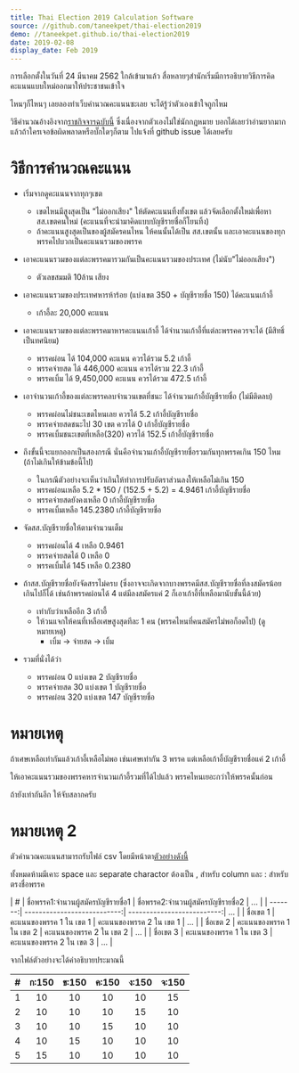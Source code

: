 ```yaml
---
title: Thai Election 2019 Calculation Software
source: //github.com/taneekpet/thai-election2019
demo: //taneekpet.github.io/thai-election2019
date: 2019-02-08
display_date: Feb 2019
---
```


การเลือกตั้งในวันที่ 24 มีนาคม 2562 ใกล้เข้ามาแล้ว
สื่อหลายๆสำนักเริ่มมีการอธิบายวิธีการคิดคะแนนแบบใหม่ออกมาให้ประชาชนเข้าใจ

ไหนๆก็ไหนๆ เลยลองทำเว็บคำนวณคะแนนซะเลย จะได้รู้ว่าตัวเองเข้าใจถูกไหม

วิธีคำนวณอ้างอิงจาก[ราชกิจจาฯฉบับนี้][ratchakitcha]
ซึ่งเนื่องจากตัวเองไม่ใช่นักกฎหมาย บอกได้เลยว่าอ่านยากมาก แล้วถ้าใครเจอข้อผิดพลาดหรือบั๊กใดๆก็ตาม ไปแจ้งที่ github issue ได้เลยครับ

วิธีการคำนวณคะแนน
====

- เริ่มจากดูคะแนนจากทุกๆเขต 
  - เขตไหนมีสูงสุดเป็น "ไม่ออกเสียง" ให้ตัดคะแนนทิ้งทั้งเขต แล้วจัดเลือกตั้งใหม่เพื่อหา สส.เขตคนใหม่ (คะแนนที่จะนำมาคิดแบบบัญชีรายชื่อก็โยนทิ้ง)
  - ถ้าคะแนนสูงสุดเป็นของผู้สมัครคนไหน ให้คนนั้นได้เป็น สส.เขตนั้น และเอาคะแนนของทุกพรรคไปบวกเป็นคะแนนรวมของพรรค


- เอาคะแนนรวมของแต่ละพรรคมารวมกันเป็นคะแนนรวมของประเทศ (ไม่นับ"ไม่ออกเสียง")
  - ตัวเลขสมมติ 10ล้าน เสียง


- เอาคะแนนรวมของประเทศหารห้าร้อย (แบ่งเขต 350 + บัญชีรายชื่อ 150) ได้คะแนนเก้าอี้
  - เก้าอี้ละ 20,000 คะแนน


- เอาคะแนนรวมของแต่ละพรรคมาหารคะแนนเก้าอี้ ได้จำนวนเก้าอี้ที่แต่ละพรรคควรจะได้ (มีสิทธิ์เป็นทศนิยม)
  - พรรคผ่อน ได้ 104,000 คะแนน ควรได้รวม 5.2 เก้าอี้ 
  - พรรคจ่ายสด ได้ 446,000 คะแนน ควรได้รวม 22.3 เก้าอี้
  - พรรคเบิ้ม ได้ 9,450,000 คะแนน ควรได้รวม 472.5 เก้าอี้


- เอาจำนวนเก้าอี้ของแต่ละพรรคลบจำนวนเขตที่ชนะ ได้จำนวนเก้าอี้บัญชีรายชื่อ (ไม่มีติดลบ)
  - พรรคผ่อนไม่ชนะเขตไหนเลย ควรได้ 5.2 เก้าอี้บัญชีรายชื่อ
  - พรรคจ่ายสดชนะไป 30 เขต ควรได้ 0 เก้าอี้บัญชีรายชื่อ
  - พรรคเบิ้มชนะเขตที่เหลือ(320) ควรได้ 152.5 เก้าอี้บัญชีรายชื่อ 


- ถึงขั้นนี้จะแยกออกเป็นสองกรณี นั่นคือจำนวนเก้าอี้บัญชีรายชื่อรวมกันทุกพรรคเกิน 150 ไหม (ถ้าไม่เกินให้ข้ามข้อนี้ไป)
  - ในกรณีตัวอย่างจะเห็นว่าเกินให้ทำการปรับอัตราส่วนลงให้เหลือไม่เกิน 150
  - พรรคผ่อนเหลือ 5.2 * 150 / (152.5 + 5.2) = 4.9461 เก้าอี้บัญชีรายชื่อ
  - พรรคจ่ายสดยังคงเหลือ 0 เก้าอี้บัญชีรายชื่อ 
  - พรรคเบิ้มเหลือ 145.2380 เก้าอี้บัญชีรายชื่อ


- จัดสส.บัญชีรายชื่อให้ตามจำนวนเต็ม
  - พรรคผ่อนได้ 4 เหลือ 0.9461
  - พรรคจ่ายสดได้ 0 เหลือ 0
  - พรรคเบิ้มได้ 145 เหลือ 0.2380


- ถ้าสส.บัญชีรายชื่อยังจัดสรรไม่ครบ (ซึ่งอาจจะเกิดจากบางพรรคมีสส.บัญชีรายชื่อที่ลงสมัครน้อยเกินไปก็ได้ เช่นถ้าพรรคผ่อนได้ 4 แต่มีลงสมัครแค่ 2 ก็เอาเก้าอี้ที่เหลือมานับขั้นนี้ด้วย)
  - เท่ากับว่าเหลืออีก 3 เก้าอี้
  - ให้วนแจกให้คนที่เหลือเศษสูงสุดทีละ 1 คน (พรรคไหนที่คนสมัครไม่พอก็อดไป) (ดูหมายเหตุ)
    - เบิ้ม -> จ่ายสด -> เบิ้ม


- รวมที่นั่งได้ว่า
  - พรรคผ่อน 0 แบ่งเขต 2 บัญชีรายชื่อ
  - พรรคจ่ายสด 30 แบ่งเขต 1 บัญชีรายชื่อ
  - พรรคผ่อน 320 แบ่งเขต 147 บัญชีรายชื่อ

หมายเหตุ
====

ถ้าเศษเหลือเท่ากันแล้วเก้าอี้เหลือไม่พอ เช่นเศษเท่ากัน 3 พรรค แต่เหลือเก้าอี้บัญชีรายชื่อแค่ 2 เก้าอี้

ให้เอาคะแนนรวมของพรรคหารจำนวนเก้าอี้รวมที่ได้ไปแล้ว พรรคไหนเยอะกว่าให้พรรคนั้นก่อน

ถ้ายังเท่ากันอีก ให้จับสลากครับ

หมายเหตุ 2
====

ตัวคำนวณคะแนนสามารถรับไฟล์ csv โดยมีหน้าตา[ตัวอย่างดังนี้][csvExample]

ทั้งหมดห้ามมีเคาะ space และ separate charactor ต้องเป็น , สำหรับ column และ : สำหรับตรงชื่อพรรค

|    #    | ชื่อพรรค1:จำนวนผู้สมัครบัญชีรายชื่อ1 | ชื่อพรรค2:จำนวนผู้สมัครบัญชีรายชื่อ2 | ... |
| -------:| ---------------------------:| --------------------------:| ... |
| ชื่อเขต 1 |   คะแนนของพรรค 1 ใน เขต 1   |   คะแนนของพรรค 2 ใน เขต 1   | ... |
| ชื่อเขต 2 |   คะแนนของพรรค 1 ใน เขต 2   |   คะแนนของพรรค 2 ใน เขต 2   | ... |
| ชื่อเขต 3 |   คะแนนของพรรค 1 ใน เขต 3   |   คะแนนของพรรค 2 ใน เขต 3   | ... |

จากไฟล์ตัวอย่างจะได้คำอธิบายประมาณนี้

| # | ก:150 | ข:150 | ค:150 | ง:150 | จ:150 |
|:--|:-----:|:-----:|:-----:|:-----:|:-----:|
| 1 |   10  |   10  |   10  |   10  |   15  |
| 2 |   10  |   10  |   10  |   15  |   10  |
| 3 |   10  |   10  |   15  |   10  |   10  |
| 4 |   10  |   15  |   10  |   10  |   10  |
| 5 |   15  |   10  |   10  |   10  |   10  |

[ratchakitcha]: //www.ratchakitcha.soc.go.th/DATA/PDF/2561/A/068/40.PDF
[csvExample]: //taneekpet.github.io/thai-election2019/assets/example.csv